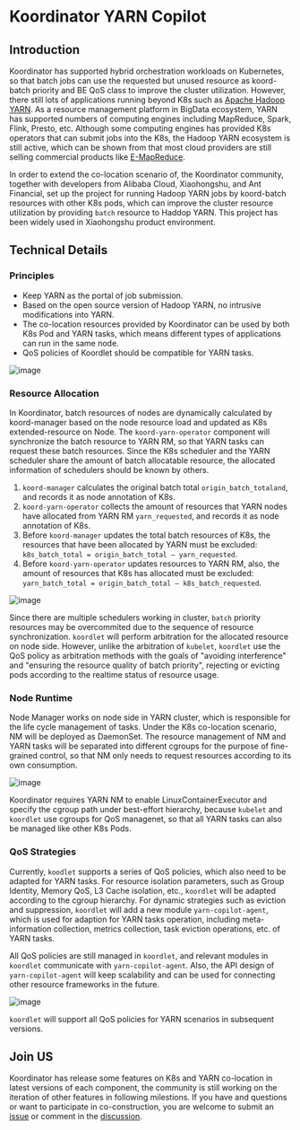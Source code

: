 # Koordinator YARN Copilot

## Introduction
Koordinator has supported hybrid orchestration workloads on Kubernetes, so that batch jobs can use the requested but 
unused resource as koord-batch priority and BE QoS class to improve the cluster utilization. However, there still lots 
of applications running beyond K8s such as [Apache Hadoop YARN](https://hadoop.apache.org/docs/current/hadoop-yarn/hadoop-yarn-site/YARN.html).
As a resource management platform in BigData ecosystem, YARN has supported numbers of computing engines including 
MapReduce, Spark, Flink, Presto, etc. Although some computing engines has provided K8s operators that can submit jobs
into the K8s, the Hadoop YARN ecosystem is still active, which can be shown from that most cloud providers are still
selling commercial products like [E-MapReduce](https://www.aliyun.com/product/bigdata/emapreduce).

In order to extend the co-location scenario of, the Koordinator community, together with developers from Alibaba Cloud,
Xiaohongshu, and Ant Financial, set up the project for running Hadoop YARN jobs by koord-batch resources with other K8s 
pods, which can improve the cluster resource utilization by providing `batch` resource to Haddop YARN. This project has
been widely used in Xiaohongshu product environment.
  
## Technical Details

### Principles
- Keep YARN as the portal of job submission.
- Based on the open source version of Hadoop YARN, no intrusive modifications into YARN.
- The co-location resources provided by Koordinator can be used by both K8s Pod and YARN tasks, which means different types of applications can run in the same node.
- QoS policies of Koordlet should be compatible for YARN tasks.

![image](/img/hadoop-k8s.svg)

### Resource Allocation
In Koordinator, batch resources of nodes are dynamically calculated by koord-manager based on the node resource load and
updated as K8s extended-resource on Node. The `koord-yarn-operator` component will synchronize the batch resource to 
YARN RM, so that YARN tasks can request these batch resources. Since the K8s scheduler and the YARN scheduler share the
amount of batch allocatable resource, the allocated information of schedulers should be known by others.

1. `koord-manager` calculates the original batch total `origin_batch_totaland`, and records it as node annotation of K8s.
2. `koord-yarn-operator` collects the amount of resources that YARN nodes have allocated from YARN RM `yarn_requested`, and records it as node annotation of K8s.
3. Before `koord-manager` updates the total batch resources of K8s, the resources that have been allocated by YARN must be excluded: `k8s_batch_total = origin_batch_total – yarn_requested`.
4. Before `koord-yarn-operator` updates resources to YARN RM, also, the amount of resources that K8s has allocated must be excluded: `yarn_batch_total = origin_batch_total – k8s_batch_requested`.

![image](/img/koord-yarn-operator.svg)

Since there are multiple schedulers working in cluster, `batch` priority resources may be overcommited due to the 
sequence of resource synchronization. `koordlet` will perform arbitration for the allocated resource on node side.
However, unlike the arbitration of `kubelet`, `koordlet` use the QoS policy as arbitration methods with 
the goals of "avoiding interference" and "ensuring the resource quality of batch priority", rejecting or evicting pods
according to the realtime status of resource usage.

### Node Runtime
Node Manager works on node side in YARN cluster, which is responsible for the life cycle management of tasks. 
Under the K8s co-location scenario, NM will be deployed as DaemonSet. The resource management of NM and YARN tasks will
be separated into different cgroups for the purpose of fine-grained control, so that NM only needs to request resources
according to its own consumption.

![image](/img/node-manager-runtime.svg)

Koordinator requires YARN NM to enable LinuxContainerExecutor and specify the cgroup path under best-effort hierarchy,
because `kubelet` and `koordlet` use cgroups for QoS managenet, so that all YARN tasks can also be managed like other K8s Pods.

### QoS Strategies
Currently, `koodlet` supports a series of QoS policies,  which also need to be adapted for YARN tasks. For resource 
isolation parameters, such as Group Identity, Memory QoS, L3 Cache isolation, etc., `koordlet` will be adapted 
according to the cgroup hierarchy. For dynamic strategies such as eviction and suppression, `koordlet` will add a new 
module `yarn-copilot-agent`, which is used for adaption for YARN tasks operation, including meta-information collection, 
metrics collection, task eviction operations, etc. of YARN tasks. 

All QoS policies are still managed in `koordlet`, and relevant modules in `koordlet` communicate with 
`yarn-copilot-agent`. Also, the API design of `yarn-copilot-agent` will keep scalability and can be used for connecting
other resource frameworks in the future.

![image](/img/yarn-copilot-agent.svg)

`koordlet` will support all QoS policies for YARN scenarios in subsequent versions.

## Join US
Koordinator has release some features on K8s and YARN co-location in latest versions of each component, the community is
still working on the iteration of other features in following milestions. If you have and questions or want to participate
in co-construction, you are welcome to submit an [issue](https://github.com/koordinator-sh/yarn-copilot/issues) or 
comment in the [discussion](https://github.com/koordinator-sh/koordinator/discussions/1297).
